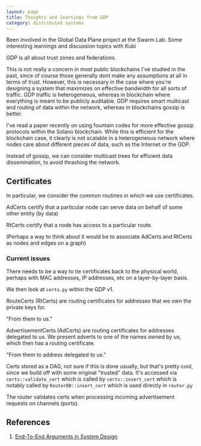 ```yaml
---
layout: page
title: Thoughts and learnings from GDP
category: distributed systems
---
```


<p class="message">
Been involved in the Global Data Plane project at the Swarm Lab. Some interesting learnings and discussion topics with Kubi
</p>

GDP is all about trust zones and federations. 

This is not really a concern in most public blockchains I've studied in the past, since of course those generally dont make any assumptions at all in terms of trust. However, this is necessary in the case where you're designing a system that maximizes on effective bandwidth for all sorts of traffic. GDP traffic is heterogeneous, whereas in blockchain where everything is meant to be publicly auditable. GDP requires smart multicast and routing of data within the network, whereas in blockchains gossip is better.

I've read a paper recently on using fountain codes for more effective gossip protocols within the Solano blockchain. While this is efficient for the blockchain case, it clearly is not scalable in a heterogeneous network where nodes care about different pieces of data, such as the Internet or the GDP. 

Instead of gossip, we can consider multicast trees for efficient data dissemination, to avoid thrashing the network. 

## Certificates

In particular, we consider the common routines in which we use certificates.

AdCerts certify that a particular node can serve data on behalf of some other entity (by data)

RtCerts certify that a node has access to a particular route.

(Perhaps a way to think about it would be to associate AdCerts and RtCerts as nodes and edges on a graph)

### Current issues

There needs to be a way to tie certificates back to the physical world, perhaps with MAC addresses, IP addresses, etc on a layer-by-layer basis. 

We then look at `certs.py` within the GDP v1. 

RouteCerts (RtCerts) are routing certificates for addresses that we own the private keys for. 

"From them to us."

AdvertisementCerts (AdCerts) are routing certificates for addresses delegated to us. We present adverts to one of the names owned by us, which then has a routing certificate. 

"From them to address delegated to us."

Certs stored as a DAG, not sure if this is done usually, but that's pretty cool, since we build off with some original "trusted" data. It's accessed via `certs::validate_cert` which is called by `certs::insert_cert` which is notably called by `RouterDB::insert_cert` which is used directly in `router.py`

The router validates certs when processing incoming advertisement requests on channels (ports).



## References

1. [End-To-End Arguments in System Design](https://people.eecs.berkeley.edu/~kubitron/courses/cs262a-F19/handouts/papers/p277-saltzer.pdf)